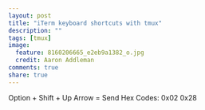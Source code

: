 ```yaml
---
layout: post
title: "iTerm keyboard shortcuts with tmux"
description: ""
tags: [tmux]
image:
  feature: 8160206665_e2eb9a1382_o.jpg
  credit: Aaron Addleman
comments: true
share: true
---
```


Option + Shift + Up Arrow  = Send Hex Codes: 0x02 0x28